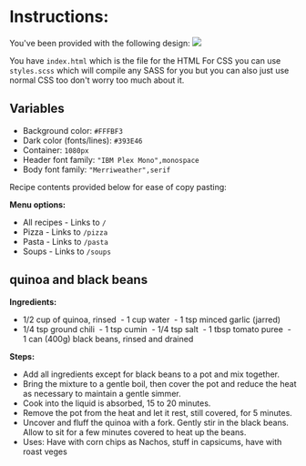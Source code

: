 # Instructions:
You've been provided with the following design:
![](./recipes.png)

You have `index.html` which is the file for the HTML
For CSS you can use `styles.scss` which will compile any SASS for you but you can also just use normal CSS too don't worry too much about it.

## Variables
- Background color: `#FFFBF3`
- Dark color (fonts/lines): `#393E46`
- Container: `1080px`
- Header font family: `"IBM Plex Mono",monospace`
- Body font family: `"Merriweather",serif`

Recipe contents provided below for ease of copy pasting:

**Menu options:**
- All recipes - Links to `/`
- Pizza - Links to `/pizza`
- Pasta - Links to `/pasta`
- Soups - Links to `/soups`

## quinoa and black beans
**Ingredients:**
- 1/2 cup of quinoa, rinsed
 - 1 cup water
 - 1 tsp minced garlic (jarred)
- 1/4 tsp ground chili
 - 1 tsp cumin
 - 1/4 tsp salt
 - 1 tbsp tomato puree
 - 1 can (400g) black beans, rinsed and drained

**Steps:**
- Add all ingredients except for black beans to a pot and mix together.
- Bring the mixture to a gentle boil, then cover the pot and reduce the heat as necessary to maintain a gentle simmer. 
- Cook into the liquid is absorbed, 15 to 20 minutes.
- Remove the pot from the heat and let it rest, still covered, for 5 minutes. 
- Uncover and fluff the quinoa with a fork. Gently stir in the black beans. Allow to sit for a few minutes covered to heat up the beans.
- Uses: Have with corn chips as Nachos, stuff in capsicums, have with roast veges
